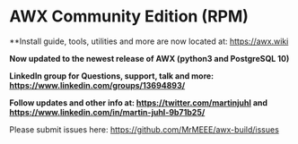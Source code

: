 # AWX Community Edition (RPM)

**Install guide, tools, utilities and more are now located at: https://awx.wiki

**Now updated to the newest release of AWX (python3 and PostgreSQL 10)** 

**LinkedIn group for Questions, support, talk and more: https://www.linkedin.com/groups/13694893/**

**Follow updates and other info at: https://twitter.com/martinjuhl and https://www.linkedin.com/in/martin-juhl-9b71b25/**

Please submit issues here: https://github.com/MrMEEE/awx-build/issues


